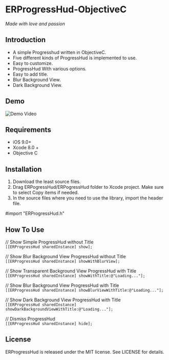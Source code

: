 # ERProgressHud-ObjectiveC
*Made with love and passion*

## Introduction
* A simple Progresshud written in ObjectiveC.
* Five different kinds of ProgressHud is implemented to use.
* Easy to customize.
* ProgressHud With various options.
* Easy to add title.
* Blur Background View.
* Dark Background View.

## Demo
![Demo Video](/../master/demo.gif?raw=true)
## Requirements 
* iOS 9.0+
* Xcode 8.0 +
* Objective C

## Installation
1. Download the least source files.
2. Drag ERPogressHud/ERPogressHud folder to Xcode project. Make sure to select Copy items if needed.
3. In the source files where you need to use the library, import the header file.

#import "ERProgressHud.h"

## How To Use

// Show Simple ProgressHud without Title<br />
    ```
    [[ERProgressHud sharedInstance] show];
    ```

// Show Blur Background View ProgressHud without Title<br />
        ```
    [[ERProgressHud sharedInstance] showWithBlurView];
    ```

// Show Transparent Background View ProgressHud with Title<br />
        ```
    [[ERProgressHud sharedInstance] showWithTitle:@"Loading..."];
    ```

// Show Blur Background View ProgressHud with Title<br />
        ```
    [[ERProgressHud sharedInstance] showBlurViewWithTitle:@"Loading..."];
    ```
    
// Show Dark Background View ProgressHud with Title<br />
        ```
    [[ERProgressHud sharedInstance] showDarkBackgroundViewWithTitle:@"Loading..."];
    ```
    
// Dismiss ProgressHud<br />
        ```
    [[ERProgressHud sharedInstance] hide];
    ```
    
## License
ERProgressHud is released under the MIT license. See LICENSE for details.


